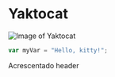 # Yaktocat

![Image of Yaktocat](https://octodex.github.com/images/yaktocat.png)




``` javascript
var myVar = "Hello, kitty!";
```


Acrescentado header



